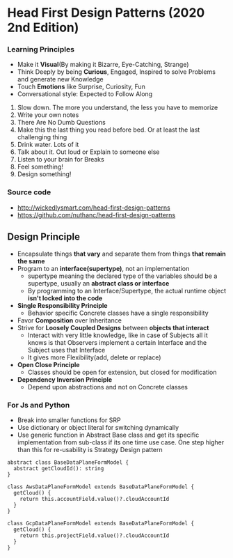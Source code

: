 # Head First Design Patterns (2020 2nd Edition)

### Learning Principles

* Make it **Visual**(By making it Bizarre, Eye-Catching, Strange)
* Think Deeply by being **Curious**, Engaged, Inspired to solve Problems and generate new Knowledge
* Touch **Emotions** like Surprise, Curiosity, Fun
* Conversational style: Expected to Follow Along

1. Slow down. The more you understand, the less you have to memorize
2. Write your own notes
3. There Are No Dumb Questions
4. Make this the last thing you read before bed. Or at least the last challenging thing
5. Drink water. Lots of it
6. Talk about it. Out loud or Explain to someone else
7. Listen to your brain for Breaks
8. Feel something!
9. Design something!

### Source code

* http://wickedlysmart.com/head-first-design-patterns
* https://github.com/nuthanc/head-first-design-patterns

## Design Principle

* Encapsulate things **that vary** and separate them from things **that remain the same**
* Program to an **interface(supertype)**, not an implementation
  * supertype meaning the declared type of the variables should be a supertype, usually an **abstract class or interface**
  * By programming to an Interface/Supertype, the actual runtime object **isn't locked into the code**
* **Single Responsibility Principle**
  * Behavior specific Concrete classes have a single responsibility
* Favor **Composition** over Inheritance
* Strive for **Loosely Coupled Designs** between **objects that interact**
  * Interact with very little knowledge, like in case of Subjects all it knows is that Observers implement a certain Interface and the Subject uses that Interface
  * It gives more Flexibility(add, delete or replace)
* **Open Close Principle**
  * Classes should be open for extension, but closed for modification
* **Dependency Inversion Principle**
  * Depend upon abstractions and not on Concrete classes
 
### For Js and Python

* Break into smaller functions for SRP
* Use dictionary or object literal for switching dynamically
* Use generic function in Abstract Base class and get its specific implementation from sub-class if its one time use case. One step higher than this for re-usability is Strategy Design pattern
```
abstract class BaseDataPlaneFormModel {
  abstract getCloudId(): string
}

class AwsDataPlaneFormModel extends BaseDataPlaneFormModel {
  getCloud() {
    return this.accountField.value()?.cloudAccountId
  }
}

class GcpDataPlaneFormModel extends BaseDataPlaneFormModel {
  getCloud() {
    return this.projectField.value()?.cloudAccountId
  }
}
```
